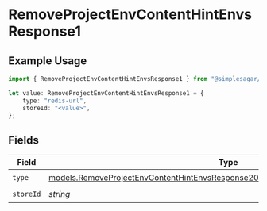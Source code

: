 # RemoveProjectEnvContentHintEnvsResponse1

## Example Usage

```typescript
import { RemoveProjectEnvContentHintEnvsResponse1 } from "@simplesagar/vercel/models/removeprojectenvop.js";

let value: RemoveProjectEnvContentHintEnvsResponse1 = {
    type: "redis-url",
    storeId: "<value>",
};
```

## Fields

| Field                                                                                                                                                                        | Type                                                                                                                                                                         | Required                                                                                                                                                                     | Description                                                                                                                                                                  |
| ---------------------------------------------------------------------------------------------------------------------------------------------------------------------------- | ---------------------------------------------------------------------------------------------------------------------------------------------------------------------------- | ---------------------------------------------------------------------------------------------------------------------------------------------------------------------------- | ---------------------------------------------------------------------------------------------------------------------------------------------------------------------------- |
| `type`                                                                                                                                                                       | [models.RemoveProjectEnvContentHintEnvsResponse200ApplicationJSONResponseBody3Type](../models/removeprojectenvcontenthintenvsresponse200applicationjsonresponsebody3type.md) | :heavy_check_mark:                                                                                                                                                           | N/A                                                                                                                                                                          |
| `storeId`                                                                                                                                                                    | *string*                                                                                                                                                                     | :heavy_check_mark:                                                                                                                                                           | N/A                                                                                                                                                                          |
